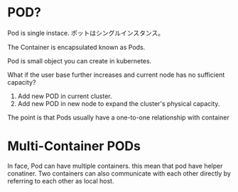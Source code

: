 <h1>POD?</h1>

Pod is single instace. ポットはシングルインスタンス。

The Container is encapsulated known as Pods.

Pod is small object you can create in kubernetes.

What if the user base further increases and current node has no sufficient capacity? 
1. Add new POD in current cluster.
2. Add new POD in new node to expand the cluster's physical capacity.

The point is that Pods usually have a one-to-one relationship with container


<h1>Multi-Container PODs</h1>
In face, Pod can have multiple containers. this mean that pod have helper conatiner. 
Two containers can also communicate with each other directly by referring to each other as local host. 
